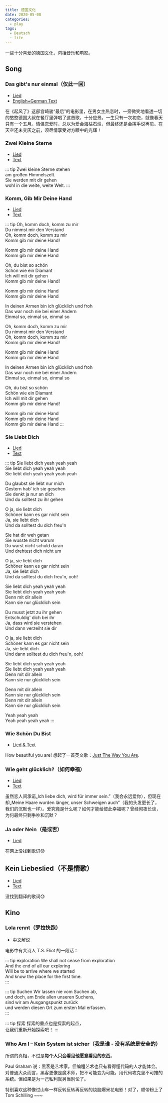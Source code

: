 ```yaml
---
title: 德国文化
date: 2020-05-08
categories:
  - play
tags:
  - Deutsch
  - life
---
```


一些十分喜爱的德国文化，包括音乐和电影。

<!-- more -->

## Song

### Das gibt's nur einmal（仅此一回）

- [Lied](https://www.bilibili.com/video/BV1gb411G7LX)
- [English+German Text](https://lyricstranslate.com/en/das-gibts-nur-einmal-it-only-happens-once.html)

在《起风了》这部宫崎骏“最后”的电影里，在男女主热恋时，一旁微笑地看透一切的憨憨德国大叔在餐厅里弹唱了这首歌，十分应景。一生只有一次初恋，就像春天只有一个五月。情侣恋爱时，总以为爱会海枯石烂，但最终还是会挥手说再见。在天空还未变灰之前，须尽情享受对方眼中的光辉！

### Zwei Kleine Sterne

- [Lied](https://youtu.be/bjbdrJngKFA)
- [Text](https://lyricstranslate.com/en/zwei-kleine-sterne-two-little-stars.html)

::: tip
Zwei kleine Sterne stehen  
am großen Himmelszelt.  
Sie werden mit dir gehen  
wohl in die weite, weite Welt.
:::

### Komm, Gib Mir Deine Hand

- [Lied](https://youtu.be/6qAazPVLONM)
- [Text](https://www.thebeatles.com/song/komm-gib-mir-deine-hand)

::: tip
Oh, komm doch, komm zu mir  
Du nimmst mir den Verstand  
Oh, komm doch, komm zu mir  
Komm gib mir deine Hand!

Komm gib mir deine Hand  
Komm gib mir deine Hand

Oh, du bist so schön  
Schön wie ein Diamant  
Ich will mit dir gehen  
Komm gib mir deine Hand!

Komm gib mir deine Hand  
Komm gib mir deine Hand

In deinen Armen bin ich glücklich und froh  
Das war noch nie bei einer Andern  
Einmal so, einmal so, einmal so

Oh, komm doch, komm zu mir  
Du nimmst mir den Verstand  
Oh, komm doch, komm zu mir  
Komm gib mir deine Hand!

Komm gib mir deine Hand  
Komm gib mir deine Hand

In deinen Armen bin ich glücklich und froh  
Das war noch nie bei einer Andern  
Einmal so, einmal so, einmal so

Oh, du bist so schön  
Schön wie ein Diamant  
Ich will mit dir gehen  
Komm gib mir deine Hand!

Komm gib mir deine Hand  
Komm gib mir deine Hand  
Komm gib mir deine Hand
:::

### Sie Liebt Dich

- [Lied](https://youtu.be/YmjnK4zTBhM)
- [Text](https://www.thebeatles.com/song/sie-liebt-dich)

::: tip
Sie liebt dich yeah yeah yeah  
Sie liebt dich yeah yeah yeah  
Sie liebt dich yeah yeah yeah yeah

Du glaubst sie liebt nur mich  
Gestern hab' ich sie gesehen  
Sie denkt ja nur an dich  
Und du solltest zu ihr gehen

O ja, sie liebt dich  
Schöner kann es gar nicht sein  
Ja, sie liebt dich  
Und da solltest du dich freu'n

Sie hat dir weh getan  
Sie wusste nicht warum  
Du warst nicht schuld daran  
Und drehtest dich nicht um

O ja, sie liebt dich  
Schöner kann es gar nicht sein  
Ja, sie liebt dich  
Und da solltest du dich freu'n, ooh!

Sie liebt dich yeah yeah yeah  
Sie liebt dich yeah yeah yeah  
Denn mit dir allein  
Kann sie nur glücklich sein

Du musst jetzt zu ihr gehen  
Entschuldig' dich bei ihr  
Ja, dass wird sie verstehen  
Und dann verzeiht sie dir

O ja, sie liebt dich  
Schöner kann es gar nicht sein  
Ja, sie liebt dich  
Und dann solltest du dich freu'n, ooh!

Sie liebt dich yeah yeah yeah  
Sie liebt dich yeah yeah yeah  
Denn mit dir allein  
Kann sie nur glücklich sein

Denn mit dir allein  
Kann sie nur glücklich sein  
Denn mit dir allein  
Kann sie nur glücklich sein

Yeah yeah yeah  
Yeah yeah yeah yeah
:::

### Wie Schön Du Bist

- [Lied & Text](https://youtu.be/eTNKnD0RNVo)

How beautiful you are! 想起了一首英文歌：[Just The Way You Are](https://youtu.be/LjhCEhWiKXk).

### Wie geht glücklich?（如何幸福）

- [Lied](https://youtu.be/sovU0R5A7mk)
- [Text](https://lyricstranslate.com/en/wie-geht-gl%C3%BCcklich-how-does-happy-work.html)

虽然恋人间承诺„Ich liebe dich, wird für immer sein.”（我会永远爱你），但现在却„Meine Haare wurden länger, unser Schweigen auch”（我的头发更长了，我们的沉默也一样）。爱究竟是什么呢？如何才能给彼此幸福呢？曾经彻夜长谈，为何最终只剩争吵和沉默？

### Ja oder Nein（是或否）

- [Lied](https://youtu.be/_h5Itf6ORRI)

在网上没找到歌词:sweat:

## Kein Liebeslied（不是情歌）

- [Lied](https://youtu.be/HpFRyCee5gE)
- [Text](https://www.musixmatch.com/lyrics/Tom-Schilling-The-Jazz-Kids/Kein-Liebeslied)

没找到翻译的歌词:sweat:

## Kino

### Lola rennt（罗拉快跑）

- [中文解说](https://www.bilibili.com/video/BV1kW411e7nm/)

电影中有大诗人 T.S. Eliot 的一段话：

::: tip exploration
We shall not cease from exploration  
And the end of all our exploring  
Will be to arrive where we started  
And know the place for the first time.  
:::

::: tip Suchen
Wir lassen nie vom Suchen ab,  
und doch, am Ende allen unseren Suchens,  
sind wir am Ausgangspunkt zurück  
und werden diesen Ort zum ersten Mal erfassen.  
:::

::: tip 探索
探索的重点也是探索的起点，  
让我们重新开始探索吧！
:::

### Who Am I – Kein System ist sicher（我是谁 - 没有系统是安全的）

所谓的真相，不过是**每个人只会看见他愿意看见的东西**。

Paul Graham 说：黑客是艺术家。但编程艺术也只有看得懂代码的人才能体会。对普通大众而言，黑客更像是魔术师，把不可能变为可能，用代码攻克坚不可摧的系统。但如果是为一己私利就另当别论了。

特别喜欢这种像过山车一样反转反转再反转的烧脑爆米花电影！对了，顺带粉上了 Tom Schilling ~~~
